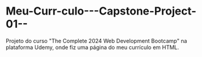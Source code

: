 # Meu-Curr-culo---Capstone-Project-01--
Projeto do curso "The Complete 2024 Web Development Bootcamp" na plataforma Udemy, onde fiz uma página do meu currículo em HTML.
